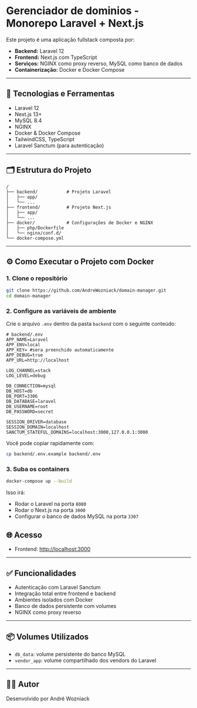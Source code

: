 # Gerenciador de dominios - Monorepo Laravel + Next.js

Este projeto é uma aplicação fullstack composta por:

- **Backend:** Laravel 12
- **Frontend:** Next.js com TypeScript
- **Serviços:** NGINX como proxy reverso, MySQL como banco de dados
- **Containerização:** Docker e Docker Compose

---

## 🧰 Tecnologias e Ferramentas

- Laravel 12
- Next.js 13+
- MySQL 8.4
- NGINX
- Docker & Docker Compose
- TailwindCSS, TypeScript
- Laravel Sanctum (para autenticação)

---

## 🗂 Estrutura do Projeto

```
/
├── backend/           # Projeto Laravel
│   ├── app/
│   └── ...
├── frontend/          # Projeto Next.js
│   ├── app/
│   └── ...
├── docker/            # Configurações de Docker e NGINX
│   ├── php/Dockerfile
│   └── nginx/conf.d/
└── docker-compose.yml
```

---

## ⚙️ Como Executar o Projeto com Docker

### 1. Clone o repositório
```bash
git clone https://github.com/AndreWozniack/domain-manager.git
cd domain-manager
```

### 2. Configure as variáveis de ambiente

Crie o arquivo `.env` dentro da pasta `backend` com o seguinte conteúdo:

```env
# backend/.env
APP_NAME=Laravel
APP_ENV=local
APP_KEY= #sera preenchido automaticamente
APP_DEBUG=true
APP_URL=http://localhost

LOG_CHANNEL=stack
LOG_LEVEL=debug

DB_CONNECTION=mysql
DB_HOST=db
DB_PORT=3306
DB_DATABASE=laravel
DB_USERNAME=root
DB_PASSWORD=secret

SESSION_DRIVER=database
SESSION_DOMAIN=localhost
SANCTUM_STATEFUL_DOMAINS=localhost:3000,127.0.0.1:3000

```

Você pode copiar rapidamente com:
```bash
cp backend/.env.example backend/.env
```

### 3. Suba os containers

```bash
docker-compose up --build
```

Isso irá:

- Rodar o Laravel na porta `8080`
- Rodar o Next.js na porta `3000`
- Configurar o banco de dados MySQL na porta `3307`

## 🌐 Acesso

- Frontend: [http://localhost:3000](http://localhost:3000)

---

## ✅ Funcionalidades

- Autenticação com Laravel Sanctum
- Integração total entre frontend e backend
- Ambientes isolados com Docker
- Banco de dados persistente com volumes
- NGINX como proxy reverso

---

## 📦 Volumes Utilizados

- `db_data`: volume persistente do banco MySQL
- `vendor_app`: volume compartilhado dos vendors do Laravel

---

## 👨‍💻 Autor

Desenvolvido por André Wozniack
